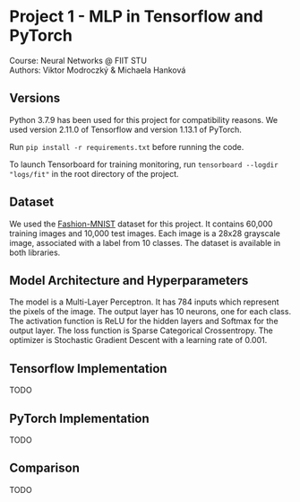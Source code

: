 # Project 1 - MLP in Tensorflow and PyTorch

Course: Neural Networks @ FIIT STU\
Authors: Viktor Modroczký & Michaela Hanková

## Versions

Python 3.7.9 has been used for this project for compatibility reasons.
We used version 2.11.0 of Tensorflow and version 1.13.1 of PyTorch.

Run `pip install -r requirements.txt` before running the code.

To launch Tensorboard for training monitoring, run `tensorboard --logdir "logs/fit"` in the root directory of the project.

## Dataset

We used the [Fashion-MNIST](https://github.com/zalandoresearch/fashion-mnist) dataset for this project. It contains 60,000 training images and 10,000 test images. Each image is a 28x28 grayscale image, associated with a label from 10 classes. The dataset is available in both libraries.

## Model Architecture and Hyperparameters

The model is a Multi-Layer Perceptron. It has 784 inputs which represent the pixels of the image. The output layer has 10 neurons, one for each class. The activation function is ReLU for the hidden layers and Softmax for the output layer. The loss function is Sparse Categorical Crossentropy. The optimizer is Stochastic Gradient Descent with a learning rate of 0.001.

## Tensorflow Implementation

TODO

## PyTorch Implementation

TODO

## Comparison

TODO

